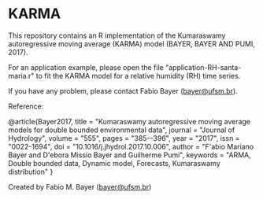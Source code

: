 # KARMA
This repository contains an R implementation of the Kumaraswamy autoregressive moving average (KARMA) model (BAYER, BAYER AND PUMI, 2017). 

For an application example, please open the file "application-RH-santa-maria.r" to fit the KARMA model for a relative humidity (RH) time series. 

If you have any problem, please contact Fabio Bayer (bayer@ufsm.br). 

Reference:

@article{Bayer2017,
title = "Kumaraswamy autoregressive moving average models for double bounded environmental data",
journal = "Journal of Hydrology",
volume = "555",
pages = "385--396",
year = "2017",
issn = "0022-1694",
doi = "10.1016/j.jhydrol.2017.10.006",
author = "F\'abio Mariano Bayer and D\'ebora Missio Bayer and Guilherme Pumi",
keywords = "ARMA, Double bounded data, Dynamic model, Forecasts, Kumaraswamy distribution"
}

Created by Fabio M. Bayer (bayer@ufsm.br)
